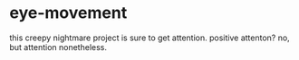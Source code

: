 # eye-movement
this creepy nightmare project is sure to get attention. positive attenton? no, but attention nonetheless.
